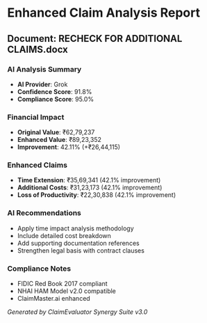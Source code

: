 # Enhanced Claim Analysis Report

## Document: RECHECK FOR ADDITIONAL CLAIMS.docx

### AI Analysis Summary
- **AI Provider**: Grok
- **Confidence Score**: 91.8%
- **Compliance Score**: 95.0%

### Financial Impact
- **Original Value**: ₹62,79,237
- **Enhanced Value**: ₹89,23,352
- **Improvement**: 42.11% (+₹26,44,115)

### Enhanced Claims
- **Time Extension**: ₹35,69,341 (42.1% improvement)
- **Additional Costs**: ₹31,23,173 (42.1% improvement)
- **Loss of Productivity**: ₹22,30,838 (42.1% improvement)

### AI Recommendations
- Apply time impact analysis methodology
- Include detailed cost breakdown
- Add supporting documentation references
- Strengthen legal basis with contract clauses

### Compliance Notes
- FIDIC Red Book 2017 compliant
- NHAI HAM Model v2.0 compatible
- ClaimMaster.ai enhanced

*Generated by ClaimEvaluator Synergy Suite v3.0*
